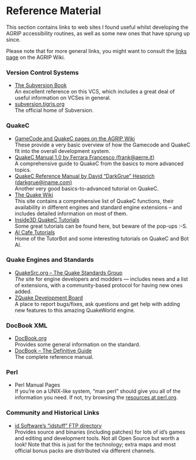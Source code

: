 # Reference Material

This section contains links to web sites I found useful whilst developing the AGRIP accessibility routines, as well as some new ones that have sprung up since.

Please note that for more general links, you might want to consult the [links page](http://www.agrip.org.uk/LinksPage) on the AGRIP Wiki.

### Version Control Systems

  - [The Subversion Book](http://svnbook.red-bean.com/)  
    An excellent reference on this VCS, which includes a great deal of useful information on VCSes in general.
  - [subversion.tigris.org](http://subversion.tigris.org/)  
    The official home of Subversion.

### QuakeC

  - [GameCode and QuakeC pages on the AGRIP Wiki](http://www.agrip.org.uk/GameCode)  
    These provide a very basic overview of how the Gamecode and QuakeC fit into the overall development system.
  - [QuakeC Manual 1.0 by Ferrara Francesco (frank@aerre.it)](http://tylee.f2s.com/agrip/ref/QCMAN10.TXT)  
    A comprehensive guide to QuakeC from the basics to more advanced topics.
  - [QuakeC Reference Manual by David “DarkGrue” Hesprich (darkgrue@iname.com)](http://tylee.f2s.com/agrip/ref/QuakeC%20Reference%20Manual.doc)  
    Another very good basics-to-advanced tutorial on QuakeC.
  - [The Quake Wiki](http://wiki.quakesrc.org/)  
    This site contains a comprehensive list of QuakeC functions, their availability in different engines and standard engine extensions – and includes detailed information on most of them.
  - [Inside3D QuakeC Tutorials](http://www.inside3d.com/qctut/)  
    Some great tutorials can be found here, but beware of the pop-ups :-S.
  - [AI Cafe Tutorials](http://www.planetquake.com/minion/tutorial%5Cmain.htm)  
    Home of the TutorBot and some interesting tutorials on QuakeC and Bot AI.

### Quake Engines and Standards

  - [QuakeSrc.org – The Quake Standards Group](http://www.quakesrc.org/)  
    *The* site for engine developers and modders — includes news and a list of extensions, with a community-based protocol for having new ones added.
  - [ZQuake Development Board](http://www.besmella-quake.com/scripts/zquake/index.cgi)  
    A place to report bugs/fixes, ask questions and get help with adding new features to this amazing QuakeWorld engine.

### DocBook XML

  - [DocBook.org](http://www.docbook.org/)  
    Provides some general information on the standard.
  - [DocBook – The Definitive Guide](http://www.docbook.org/tdg/en/html/docbook.html)  
    The complete reference manual.

### Perl

  - Perl Manual Pages  
    If you’re on a UNIX-like system, “man perl” should give you all of the information you need. If not, try browsing the [resources at perl.org](http://www.perl.org/docs.html).

### Community and Historical Links

  - [id Software’s “idstuff” FTP directory](ftp://ftp.idsoftware.com/idstuff/)  
    Provides source and binaries (including patches) for lots of id’s games and editing and development tools. Not all Open Source but worth a look\! Note that this is just for the technology; extra maps and most official bonus packs are distributed via different channels.
